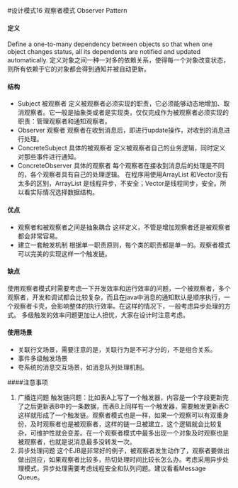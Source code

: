 #设计模式16 观察者模式  Observer Pattern

#### 定义
Define a one-to-many dependency between objects so that when one object changes status, all its dependents are notified and updated automatically.
定义对象之间一种一对多的依赖关系，使得每一个对象改变状态，则所有依赖于它的对象都会得到通知并被自动更新。


#### 结构
- Subject 被观察者
	定义被观察者必须实现的职责，它必须能够动态地增加、取消观察者。它一般是抽象类或者是实现类，仅仅完成作为被观察者必须实现的职责：管理观察者和通知观察者。
- Observer 观察者
	观察者在收到消息后，即进行update操作，对收到的消息进行处理。
- ConcreteSubject 具体的被观察者
	定义被观察者自己的业务逻辑，同时定义对那些事件进行通知。
- ConcreteObserver 具体的观察者
	每个观察者在接收到消息后的处理是不同的，各个观察者具有自己的处理逻辑。
在程序用使用ArrayList 和Vector没有太多的区别，ArrayList 是线程异步，不安全；Vector是线程同步，安全。所以看实际情况选择数据结构。


#### 优点
- 观察者和被观察者之间是抽象耦合
	这样定义，不管是增加观察者还是被观察者都会非常容易。
- 建立一套触发机制
	根据单一职责原则，每个类的职责都是单一的。观察者模式可以完美的实现这样一个触发链。

#### 缺点
使用观察者模式时需要考虑一下开发效率和运行效率的问题，一个被观察者，多个观察者，开发和调试都会比较复杂，而且在java中消息的通知默认是顺序执行，一个观察者卡壳，会影响整体的执行效率。在这样的情况下，一般考虑异步处理的方式。
多级触发的效率问题更加让人担忧，大家在设计时注意考虑。

#### 使用场景
- 关联行文场景，需要注意的是，关联行为是不可才分的，不是组合关系。
- 事件多级触发场景
- 夸系统的消息交互场景，如消息队列处理机制。

####注意事项
1. 广播连问题
	触发链问题：比如表A上写了一个触发器，内容是一个字段更新完了之后更新表B中的一条数据，而表B上同样有一个触发器，需要触发更新表C这样就形成了一个触发链。观察者模式也是一样，如果一个观察可以有双重身份，及时观察者也是被观察者，这样的链一旦被建立，这个逻辑就会比较复杂，可维护性就会变差。在一个观察者模式中最多出现一个对象及时观察也是被观察者，也就是说消息最多没转发一次。
2. 异步处理问题
	这个EJB是非常好的例子，被观察者发生动作了，观察者要做出做出回应，如果观察者比较多，热切处理时间比较长怎么办。考虑采用异步处理模式，异步处理需要考虑线程安全和队列问题。建议看看Message Queue。
